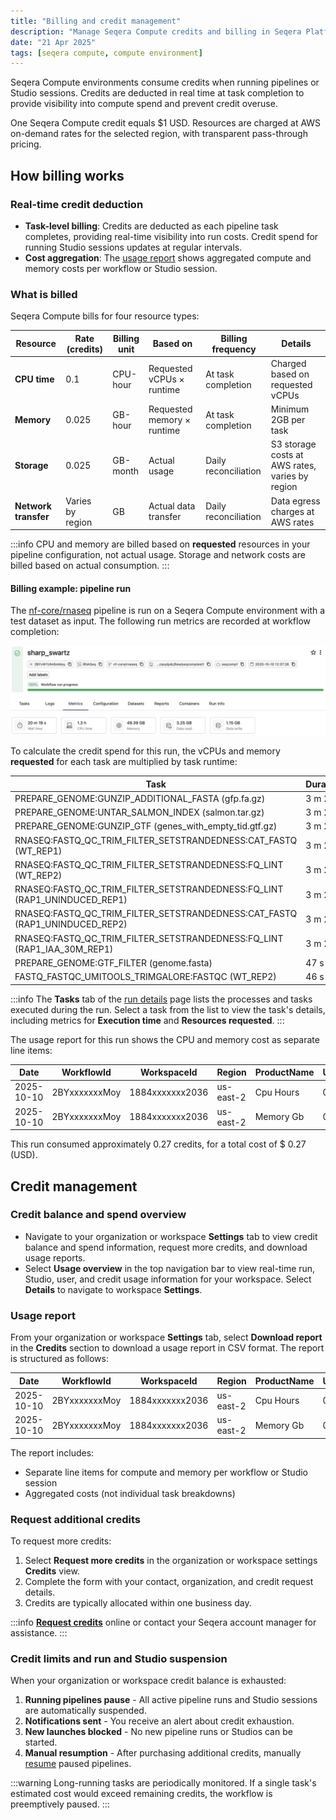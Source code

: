 ```yaml
---
title: "Billing and credit management"
description: "Manage Seqera Compute credits and billing in Seqera Platform"
date: "21 Apr 2025"
tags: [seqera compute, compute environment]
---
```


Seqera Compute environments consume credits when running pipelines or Studio sessions. Credits are deducted in real time at task completion to provide visibility into compute spend and prevent credit overuse.

One Seqera Compute credit equals $1 USD. Resources are charged at AWS on-demand rates for the selected region, with transparent pass-through pricing.

## How billing works

### Real-time credit deduction

- **Task-level billing**: Credits are deducted as each pipeline task completes, providing real-time visibility into run costs. Credit spend for running Studio sessions updates at regular intervals.
- **Cost aggregation**: The [usage report](#usage-report) shows aggregated compute and memory costs per workflow or Studio session.

### What is billed

Seqera Compute bills for four resource types:

| Resource | Rate (credits) | Billing unit | Based on | Billing frequency | Details |
|----------|---------------|--------------|----------|-------------------|---------|
| **CPU time** | 0.1 | CPU-hour | Requested vCPUs × runtime | At task completion | Charged based on requested vCPUs |
| **Memory** | 0.025 | GB-hour | Requested memory × runtime | At task completion | Minimum 2GB per task |
| **Storage** | 0.025 | GB-month | Actual usage | Daily reconciliation | S3 storage costs at AWS rates, varies by region |
| **Network transfer** | Varies by region | GB | Actual data transfer | Daily reconciliation | Data egress charges at AWS rates |

:::info
CPU and memory are billed based on **requested** resources in your pipeline configuration, not actual usage. Storage and network costs are billed based on actual consumption.
:::

#### Billing example: pipeline run

The [nf-core/rnaseq](https://nf-co.re/rnaseq/3.21.0) pipeline is run on a Seqera Compute environment with a test dataset as input. The following run metrics are recorded at workflow completion:

![](./_images/run-details.jpg)

To calculate the credit spend for this run, the vCPUs and memory **requested** for each task are multiplied by task runtime:

| Task | Duration | CPUs | Memory |
|-----------|----------|------|--------|
| PREPARE_GENOME:GUNZIP_ADDITIONAL_FASTA (gfp.fa.gz) | 3 m 28 s | 1 | 6.0 GB |
| PREPARE_GENOME:UNTAR_SALMON_INDEX (salmon.tar.gz) | 3 m 28 s | 1 | 6.0 GB |
| PREPARE_GENOME:GUNZIP_GTF (genes_with_empty_tid.gtf.gz) | 3 m 28 s | 1 | 6.0 GB |
| RNASEQ:FASTQ_QC_TRIM_FILTER_SETSTRANDEDNESS:CAT_FASTQ (WT_REP1) | 3 m 29 s | 1 | 6.0 GB |
| RNASEQ:FASTQ_QC_TRIM_FILTER_SETSTRANDEDNESS:FQ_LINT (WT_REP2) | 3 m 29 s | 2 | 12.0 GB |
| RNASEQ:FASTQ_QC_TRIM_FILTER_SETSTRANDEDNESS:FQ_LINT (RAP1_UNINDUCED_REP1) | 3 m 29 s | 2 | 12.0 GB |
| RNASEQ:FASTQ_QC_TRIM_FILTER_SETSTRANDEDNESS:CAT_FASTQ (RAP1_UNINDUCED_REP2) | 3 m 29 s | 1 | 6.0 GB |
| RNASEQ:FASTQ_QC_TRIM_FILTER_SETSTRANDEDNESS:FQ_LINT (RAP1_IAA_30M_REP1) | 3 m 29 s | 2 | 12.0 GB |
| PREPARE_GENOME:GTF_FILTER (genome.fasta) | 47 s | 1 | 6.0 GB |
| FASTQ_FASTQC_UMITOOLS_TRIMGALORE:FASTQC (WT_REP2) | 46 s | 4 | 15.0 GB |

:::info
The **Tasks** tab of the [run details](../monitoring/run-details.mdx) page lists the processes and tasks executed during the run. Select a task from the list to view the task's details, including metrics for **Execution time** and **Resources requested**.
:::

The usage report for this run shows the CPU and memory cost as separate line items:

| Date | WorkflowId | WorkspaceId | Region | ProductName | UnitPrice(USD) | Quantity | Total(USD) |
|------|------------|-------------|--------|-------------|----------------|----------|------------|
| 2025-10-10 | 2BYxxxxxxxMoy | 1884xxxxxxx2036 | us-east-2 | Cpu Hours | 0.1 | 1.3255897223 | 0.13255897223 |
| 2025-10-10 | 2BYxxxxxxxMoy | 1884xxxxxxx2036 | us-east-2 | Memory Gb | 0.025 | 5.514970833333334 | 0.13787427083333334 |

This run consumed approximately 0.27 credits, for a total cost of $ 0.27 (USD). 

## Credit management

### Credit balance and spend overview

- Navigate to your organization or workspace **Settings** tab to view credit balance and spend information, request more credits, and download usage reports. 
- Select **Usage overview** in the top navigation bar to view real-time run, Studio, user, and credit usage information for your workspace. Select **Details** to navigate to workspace **Settings**.

### Usage report

From your organization or workspace **Settings** tab, select **Download report** in the **Credits** section to download a usage report in CSV format. The report is structured as follows:

| Date | WorkflowId | WorkspaceId | Region | ProductName | UnitPrice(USD) | Quantity | Total(USD) |
|------|------------|-------------|--------|-------------|----------------|----------|------------|
| 2025-10-10 | 2BYxxxxxxxMoy | 1884xxxxxxx2036 | us-east-2 | Cpu Hours | 0.1 | 1.3255897223 | 0.13255897223 |
| 2025-10-10 | 2BYxxxxxxxMoy | 1884xxxxxxx2036 | us-east-2 | Memory Gb | 0.025 | 5.514970833333334 | 0.13787427083333334 |

The report includes:
  - Separate line items for compute and memory per workflow or Studio session
  - Aggregated costs (not individual task breakdowns)

### Request additional credits

To request more credits:
1. Select **Request more credits** in the organization or workspace settings **Credits** view.
1. Complete the form with your contact, organization, and credit request details.
1. Credits are typically allocated within one business day.

:::info
[**Request credits**](https://seqera.io/platform/compute/request-credits/) online or contact your Seqera account manager for assistance.
:::

### Credit limits and run and Studio suspension

When your organization or workspace credit balance is exhausted:

1. **Running pipelines pause** - All active pipeline runs and Studio sessions are automatically suspended.
1. **Notifications sent** - You receive an alert about credit exhaustion.
1. **New launches blocked** - No new pipeline runs or Studios can be started.
1. **Manual resumption** - After purchasing additional credits, manually [resume](../launch/cache-resume.mdx) paused pipelines.

:::warning
Long-running tasks are periodically monitored. If a single task's estimated cost would exceed remaining credits, the workflow is preemptively paused.
:::